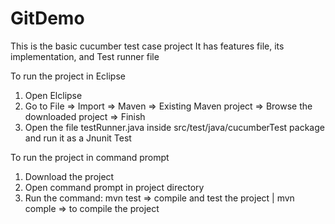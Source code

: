 # GitDemo

This is the basic cucumber test case project 
It has features file, its implementation, and Test runner file 

To run the project in Eclipse
1. Open Elclipse
2. Go to File => Import => Maven => Existing Maven project => Browse the downloaded project => Finish 
3. Open the file testRunner.java inside src/test/java/cucumberTest package and run it as a Jnunit Test

To run the project in command prompt 
1. Download the project 
2. Open command prompt in project directory 
3. Run the command: mvn test => compile and test the project | mvn comple => to compile the project 
